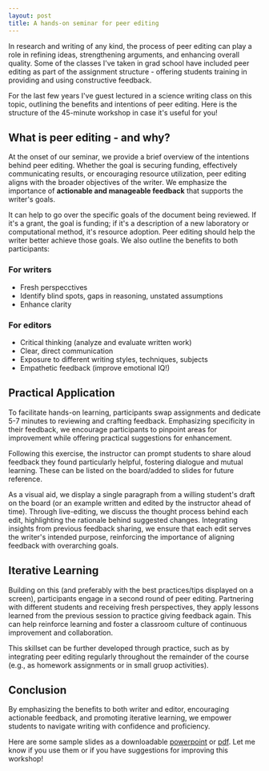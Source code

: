 ```yaml
---
layout: post
title: A hands-on seminar for peer editing
---
```


In research and writing of any kind, the process of peer editing can play a role in refining ideas, strengthening arguments, and enhancing overall quality. Some of the classes I've taken in grad school have included peer editing as part of the assignment structure - offering students training in providing and using constructive feedback. 

For the last few years I've guest lectured in a science writing class on this topic, outlining the benefits and intentions of peer editing. Here is the structure of the 45-minute workshop in case it's useful for you! 


## What is peer editing - and why? 

At the onset of our seminar, we provide a brief overview of the intentions behind peer editing. Whether the goal is securing funding, effectively communicating results, or encouraging resource utilization, peer editing aligns with the broader objectives of the writer. We emphasize the importance of **actionable and manageable feedback** that supports the writer's goals.

It can help to go over the specific goals of the document being reviewed. If it's a grant, the goal is funding; if it's a description of a new laboratory or computational method, it's resource adoption. Peer editing should help the writer better achieve those goals. We also outline the benefits to both participants: 


### For writers

- Fresh perspecctives 
- Identify blind spots, gaps in reasoning, unstated assumptions 
- Enhance clarity 


### For editors

- Critical thinking (analyze and evaluate written work) 
- Clear, direct communication 
- Exposure to different writing styles, techniques, subjects
- Empathetic feedback (improve emotional IQ!) 


## Practical Application

To facilitate hands-on learning, participants swap assignments and dedicate 5-7 minutes to reviewing and crafting feedback. Emphasizing specificity in their feedback, we encourage participants to pinpoint areas for improvement while offering practical suggestions for enhancement. 

Following this exercise, the instructor can prompt students to share aloud feedback they found particularly helpful, fostering dialogue and mutual learning. These can be listed on the board/added to slides for future reference. 

As a visual aid, we display a single paragraph from a willing student's draft on the board (or an example written and edited by the instructor ahead of time). Through live-editing, we discuss the thought process behind each edit, highlighting the rationale behind suggested changes. Integrating insights from previous feedback sharing, we ensure that each edit serves the writer's intended purpose, reinforcing the importance of aligning feedback with overarching goals.


## Iterative Learning

Building on this (and preferably with the best practices/tips displayed on a screen), participants engage in a second round of peer editing. Partnering with different students and receiving fresh perspectives, they apply lessons learned from the previous session to practice giving feedback again. This can help reinforce learning and foster a classroom culture of continuous improvement and collaboration. 

This skillset can be further developed through practice, such as by integrating peer editing regularly throughout the remainder of the course (e.g., as homework assignments or in small gruop activities). 


## Conclusion

By emphasizing the benefits to both writer and editor, encouraging actionable feedback, and promoting iterative learning, we empower students to navigate writing with confidence and proficiency. 

Here are some sample slides as a downloadable [powerpoint](https://docs.google.com/presentation/d/1Og54y178vr-bg6raLlvo6mXuqsfsd8zI/edit?usp=sharing&ouid=114270328531294918809&rtpof=true&sd=true) or [pdf](https://drive.google.com/uc?id=18hdNhPUuOzPyqqcBRgz_nolkuNNrOXEf&export=download). Let me know if you use them or if you have suggestions for improving this workshop! 


